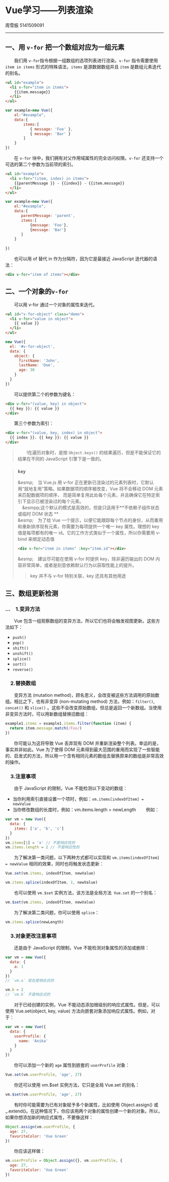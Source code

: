 # Vue学习——列表渲染

周雪振 5141509091

---

## 一、用 `v-for` 把一个数组对应为一组元素
&emsp;&emsp;我们用 `v-for`指令根据一组数组的选项列表进行渲染。`v-for` 指令需要使用 `item in items` 形式的特殊语法，`items` 是源数据数组并且 `item` 是数组元素迭代的别名。

```HTML
<ul id="example">
  <li v-for="item in items">
    {{item.message}}
  </li>
</ul>
```
```js
var example=new Vue({
    el:"#example",
    data:{
        items:[
           { message: 'Foo' },
           { message: 'Bar' }
        ]
    }
})
```
&emsp;&emsp;在 `v-for` 块中，我们拥有对父作用域属性的完全访问权限。`v-for` 还支持一个可选的第二个参数为当前项的索引。
```HTML
<ul id="example">
  <li v-for="(item, index) in items">
    {{parentMessage }} - {{index}} - {{item.message}}
  </li>
</ul>
```
```js
var example=new Vue({
    el:"#example",
    data:{
       parentMessage: 'parent',
       items:[
           {message: 'Foo'},
           {message: 'Bar'}
       ]
    }
    
})
```
&emsp;&emsp;也可以用 of 替代 in 作为分隔符，因为它是最接近 JavaScript 迭代器的语法：
```HTML
<div v-for="item of items"></div>
```

## 二、一个对象的`v-for`

&emsp;&emsp;可以用 v-for 通过一个对象的属性来迭代。
```HTML
<ul id="v-for-object" class="demo">
  <li v-for="value in object">
    {{ value }}
  </li>
</ul>
```
```js
new Vue({
  el: '#v-for-object',
  data: {
    object: {
      firstName: 'John',
      lastName: 'Doe',
      age: 30
    }
  }
})
```
&emsp;&emsp;可以提供第二个的参数为键名：
```HTML
<div v-for="(value, key) in object">
  {{ key }}: {{ value }}
</div>
```
&emsp;&emsp;第三个参数为索引：
```HTML
<div v-for="(value, key, index) in object">
  {{ index }}. {{ key }}: {{ value }}
</div>
```
>&emsp;&emsp;!在遍历对象时，是按 `Object.keys()` 的结果遍历，但是不能保证它的结果在不同的 JavaScript 引擎下是一致的。

> ### `key`
>&esmp;&emsp;当 Vue.js 用 v-for 正在更新已渲染过的元素列表时，它默认用“就地复用”策略。如果数据项的顺序被改变，Vue 将不会移动 DOM 元素来匹配数据项的顺序， 而是简单复用此处每个元素，并且确保它在特定索引下显示已被渲染过的每个元素。  
> &emsp;&esmpp;这个默认的模式是高效的，但是只适用于**不依赖子组件状态或临时 DOM 状态 **  
>&esmp;&emsp;为了给 Vue 一个提示，以便它能跟踪每个节点的身份，从而重用和重新排序现有元素，你需要为每项提供一个唯一 key 属性。理想的 key 值是每项都有的唯一 id。它的工作方式类似于一个属性，所以你需要用 v-bind 来绑定动态值
>```HTML
><div v-for="item in items" :key="item.id"></div>
>```
>&esmp;&emsp;建议尽可能在使用 v-for 时提供 key，除非遍历输出的 DOM 内容非常简单，或者是刻意依赖默认行为以获取性能上的提升。
>>key 并不与 v-for 特别关联，key 还具有其他用途

## 三、数组更新检测

### …&emsp;1.变异方法
&emsp;&emsp;Vue 包含一组观察数组的变异方法，所以它们也将会触发视图更新。这些方法如下：
* `push()`
* `pop()`
* `shift()`
* `unshift()`
* `splice()`
* `sort()`
* `reverse()`

### &emsp;2.替换数组
&emsp;&emsp;变异方法 (mutation method)，顾名思义，会改变被这些方法调用的原始数组。相比之下，也有非变异 (non-mutating method) 方法，例如：`filter()`, `concat()` 和 `slice()` 。这些不会改变原始数组，但总是返回一个新数组。当使用非变异方法时，可以用新数组替换旧数组：
```js
example1.items = example1.items.filter(function (item) {
  return item.message.match(/Foo/)
})
```
&emsp;&emsp;你可能认为这将导致 Vue 丢弃现有 DOM 并重新渲染整个列表。幸运的是，事实并非如此。Vue 为了使得 DOM 元素得到最大范围的重用而实现了一些智能的、启发式的方法，所以用一个含有相同元素的数组去替换原来的数组是非常高效的操作。

### &emsp;3.注意事项
&emsp;&emsp;由于 JavaScript 的限制，Vue 不能检测以下变动的数组：
* 当你利用索引直接设置一个项时，例如：`vm.items[indexOfItem] = newValue`
* 当你修改数组的长度时，例如：vm.items.length = newLength
&emsp;&emsp;例如：
```js
var vm = new Vue({
  data: {
    items: ['a', 'b', 'c']
  }
})
vm.items[1] = 'x' // 不是响应性的
vm.items.length = 2 // 不是响应性的
```
&emsp;&emsp;为了解决第一类问题，以下两种方式都可以实现和 `vm.items[indexOfItem] = newValue` 相同的效果，同时也将触发状态更新：
```js
Vue.set(vm.items, indexOfItem, newValue)
```
```js
vm.items.splice(indexOfItem, 1, newValue)
```
&emsp;&emsp;也可以使用 `vm.$set` 实例方法，该方法是全局方法` Vue.set` 的一个别名：
```js
vm.$set(vm.items, indexOfItem, newValue)
```
&emsp;&emsp;为了解决第二类问题，你可以使用 `splice`：
```js
vm.items.splice(newLength)
```

### &emsp;3.对象更改注意事项
&emsp;&emsp;还是由于 JavaScript 的限制，Vue 不能检测对象属性的添加或删除：
```js
var vm = new Vue({
  data: {
    a: 1
  }
})
// `vm.a` 现在是响应式的

vm.b = 2
// `vm.b` 不是响应式的
```

&emsp;&emsp;对于已经创建的实例，Vue 不能动态添加根级别的响应式属性。但是，可以使用 Vue.set(object, key, value) 方法向嵌套对象添加响应式属性。例如，对于：
```js
var vm = new Vue({
  data: {
    userProfile: {
      name: 'Anika'
    }
  }
})
```
&emsp;&emsp;你可以添加一个新的 `age` 属性到嵌套的 `userProfile` 对象：
```js
Vue.set(vm.userProfile, 'age', 27)
```
&emsp;&emsp;你还可以使用 vm.$set 实例方法，它只是全局 Vue.set 的别名：
```js
vm.$set(vm.userProfile, 'age', 27)
```
&emsp;&emsp;有时你可能需要为已有对象赋予多个新属性，比如使用 Object.assign() 或 _.extend()。在这种情况下，你应该用两个对象的属性创建一个新的对象。所以，如果你想添加新的响应式属性，不要像这样：
```js
Object.assign(vm.userProfile, {
  age: 27,
  favoriteColor: 'Vue Green'
})
```
&emsp;&emsp;你应该这样做：
```js
vm.userProfile = Object.assign({}, vm.userProfile, {
  age: 27,
  favoriteColor: 'Vue Green'
})
```